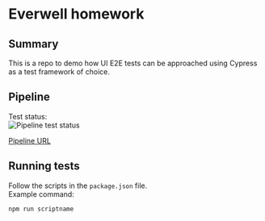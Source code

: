 # Everwell homework
## Summary
This is a repo to demo how UI E2E tests can be approached using Cypress as a test framework of choice.

## Pipeline
Test status:  
![Pipeline test status](https://github.com/ivanAndCode/everwell_homework/actions/workflows/run-on-demand.yml/badge.svg)

[Pipeline URL](https://github.com/ivanAndCode/everwell_homework/actions/workflows/run-on-demand.yml)


## Running tests
Follow the scripts in the `package.json` file.   
Example command:
```
npm run scriptname
```
